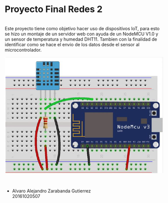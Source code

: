 # Proyecto Final Redes 2

<br>
Este proyecto tiene como objetivo hacer uso de dispositivos IoT, para esto se hizo un montaje de un servidor web con ayuda de un NodeMCU V1.0 y un sensor de temperatura y humedad DHT11. Tambien con la finalidad de identificar como se hace el envio de los datos desde el sensor al microcontrolador.
<br>


![URL Example](https://github.com/aalejoz25/Proyecto_Final_Redes2/blob/master/Imagenes/Conexiones.png)

<br>

* Alvaro Alejandro Zarabanda Gutierrez <br> 20161020507
